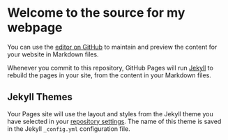# Welcome to the source for my webpage

You can use the [editor on GitHub](https://github.com/jorgensd/jsdokken/edit/master/README.md) to maintain and preview the content for your website in Markdown files.

Whenever you commit to this repository, GitHub Pages will run [Jekyll](https://jekyllrb.com/) to rebuild the pages in your site, from the content in your Markdown files.


## Jekyll Themes

Your Pages site will use the layout and styles from the Jekyll theme you have selected in your [repository settings](https://github.com/jorgensd/jsdokken/settings). The name of this theme is saved in the Jekyll `_config.yml` configuration file.
